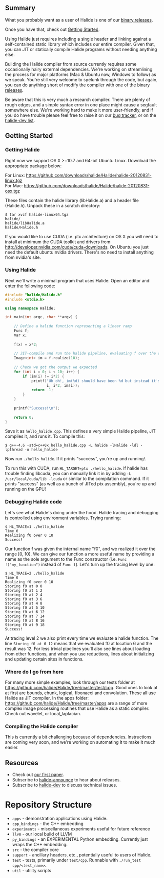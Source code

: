 Summary
--------
What you probably want as a user of Halide is one of our [binary releases](http://github.com/halide/Halide/downloads).

Once you have that, check out [Getting Started](https://github.com/halide/Halide/wiki/Getting-Started).

Using Halide just requires including a single header and linking against a self-contained static library which includes our entire compiler. Given that, you can JIT or statically compile Halide programs without needing anything else.

Building the Halide compiler from source currently requires some occasionally hairy external dependencies. We're working on streamlining the process for major platforms (Mac & Ubuntu now, Windows to follow) as we speak. You're still very welcome to spelunk through the code, but again, you can do anything short of modify the compiler with one of the [binary releases](http://github.com/halide/Halide/downloads).

Be aware that this is very much a research compiler. There are plenty of rough edges, and a simple syntax error in one place might cause a segfault somewhere else. We're working hard to make it more user-friendly, and if you do have trouble please feel free to raise it on our [bug tracker](http://github.com/halide/Halide/issues), or on the [halide-dev list](https://lists.csail.mit.edu/mailman/listinfo/halide-dev).


Getting Started
----------------
### Getting Halide

Right now we support OS X >=10.7 and 64-bit Ubuntu Linux. Download the appropriate package below:

For Linux: https://github.com/downloads/halide/Halide/halide-20120831-linux.tgz  
For Mac: https://github.com/downloads/halide/Halide/halide-20120831-osx.tgz

These files contain the halide library (libHalide.a) and a header file (Halide.h). Unpack these in a scratch directory:

    $ tar xvzf halide-linux64.tgz 
    halide/
    halide/libHalide.a
    halide/Halide.h

If you would like to use CUDA (i.e. ptx architecture) on OS X you will need to install at minimum the CUDA toolkit and drivers from http://developer.nvidia.com/cuda/cuda-downloads. On Ubuntu you just need the default ubuntu nvidia drivers. There's no need to install anything from nvidia's site.

### Using Halide

Next we'll write a minimal program that uses Halide. Open an editor and enter the following code:

```cpp
#include "halide/Halide.h"
#include <stdio.h>

using namespace Halide;

int main(int argc, char **argv) {
    
    // Define a halide function representing a linear ramp
    Func f;
    Var x;
    
    f(x) = x*2;
    
    // JIT-compile and run the halide pipeline, evaluating f over the range [0, 9]
    Image<int> im = f.realize(10);
    
    // Check we got the output we expected
    for (int i = 0; i < 10; i++) {
        if (im(i) != i*2) {
            printf("Uh oh!, im(%d) should have been %d but instead it's %d\n",
                   i, i*2, im(i));
            return -1;
        }
    }
    
    printf("Success!\n");
    
    return 0;
}
```

Save it as `hello_halide.cpp`. This defines a very simple Halide pipeline, JIT compiles it, and runs it. To compile this:

    $ g++-4.6 -std=c++0x hello_halide.cpp -L halide -lHalide -ldl -lpthread -o hello_halide

Now run `./hello_halide`. If it prints "success", you're up and running!. 

To run this with CUDA, run `HL_TARGET=ptx ./hello_halide`. If halide has trouble finding libcuda, you can manually link it in by adding `-L /usr/local/cuda/lib -lcuda` or similar to the compilation command. If it prints "success" (as well as a bunch of JITed ptx assembly), you're up and running on the GPU!

### Debugging Halide code

Let's see what Halide's doing under the hood. Halide tracing and debugging is controlled using environment variables. Trying running: 

    $ HL_TRACE=1 ./hello_halide
    Time 0
    Realizing f0 over 0 10  
    Success!

Our function f was given the internal name "f0", and we realized it over the range [0, 10). We can give our function a more useful name by providing a name as the sole argument to the Func constructor (i.e. `Func f("my_function")` instead of `Func f`). Let's turn up the tracing level by one:

    $ HL_TRACE=2 ./hello_halide
    Time 0
    Realizing f0 over 0 10
    Storing f0 at 0 0
    Storing f0 at 1 2
    Storing f0 at 2 4
    Storing f0 at 3 6
    Storing f0 at 4 8
    Storing f0 at 5 10
    Storing f0 at 6 12
    Storing f0 at 7 14
    Storing f0 at 8 16
    Storing f0 at 9 18
    Success!

At tracing level 2 we also print every time we evaluate a halide function. The line `Storing f0 at 6 12` means that we evaluated f0 at location 6 and the result was 12. For less trivial pipelines you'll also see lines about loading from other functions, and when you use reductions, lines about initializing and updating certain sites in functions. 

### Where do I go from here

For many more simple examples, look through our tests folder at https://github.com/halide/Halide/tree/master/test/cpp. Good ones to look at at first are bounds, chunk, logical, fibonacci and convolution. These all use Halide as JIT compiler. In the apps folder: https://github.com/halide/Halide/tree/master/apps are a range of more complex image processing routines that use Halide as a static compiler. Check out wavelet, or local_laplacian.

### Compiling the Halide compiler

This is currently a bit challenging because of dependencies. Instructions are coming very soon, and we're working on automating it to make it much easier.

Resources
----------
- Check out [our first paper](http://people.csail.mit.edu/jrk/halide12).
- Subscribe to [halide-announce](https://lists.csail.mit.edu/mailman/listinfo/halide-announce) to hear about releases.
- Subscribe to [halide-dev](https://lists.csail.mit.edu/mailman/listinfo/halide-dev) to discuss technical issues.

Repository Structure
====================
- `apps` - demonstration applications using Halide.
- `cpp_bindings` - the C++ embedding
- `experiments` - miscellaneous experiments useful for future reference
- `llvm` - our local build of LLVM
- `py_bindings` - an EXPERIMENTAL Python embedding. Currently just wraps the C++ embedding.
- `src` - the compiler core
- `support` - ancillary headers, etc., potentially useful to users of Halide.
- `test` - tests, primarily under `test/cpp`. Runnable with `./run_test cpp/<test_name>`.
- `util` - utility scripts
